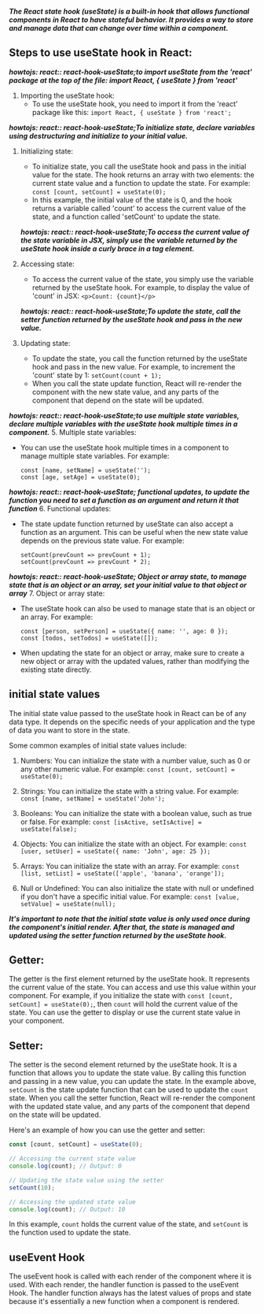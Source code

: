 <!-- src: Sider AI prompt: "explain react state hook in depth", "what are values to pass to the initial state of react state hook?" and react dev: https://react.dev/reference/react/useState 

DM: looks good! Good you did lots of howtos and practiced using AI in your learning process.(ok)

-->

***The React state hook (useState) is a built-in hook that allows functional components in React to have stateful behavior. It provides a way to store and manage data that can change over time within a component.***

## Steps to use useState hook in React:

***howtojs: react:: react-hook-useState;to import useState from the 'react' package at the top of the file: import React, { useState } from 'react'***
1. Importing the useState hook:
   - To use the useState hook, you need to import it from the 'react' package like this: `import React, { useState } from 'react';`

***howtojs: react:: react-hook-useState;To initialize state, declare variables using destructuring and initialize to your initial value.***
1. Initializing state:
   
   - To initialize state, you call the useState hook and pass in the initial value for the state. The hook returns an array with two elements: the current state value and a function to update the state. For example: `const [count, setCount] = useState(0);`
   - In this example, the initial value of the state is 0, and the hook returns a variable called 'count' to access the current value of the state, and a function called 'setCount' to update the state.

   ***howtojs: react:: react-hook-useState;To access the current value of the state variable in JSX, simply use the variable returned by the useState hook inside a curly brace in a tag element.***
2. Accessing state:
   - To access the current value of the state, you simply use the variable returned by the useState hook. For example, to display the value of 'count' in JSX: `<p>Count: {count}</p>`

   ***howtojs: react:: react-hook-useState;To update the state, call the setter function returned by the useState hook and pass in the new value.***
3. Updating state:
   - To update the state, you call the function returned by the useState hook and pass in the new value. For example, to increment the 'count' state by 1: `setCount(count + 1);`
   - When you call the state update function, React will re-render the component with the new state value, and any parts of the component that depend on the state will be updated.

 ***howtojs: react:: react-hook-useState;to use multiple state variables, declare multiple variables with the useState hook multiple times in a component.***
5. Multiple state variables:
   - You can use the useState hook multiple times in a component to manage multiple state variables. For example: 
     ```
     const [name, setName] = useState('');
     const [age, setAge] = useState(0);
     ```
***howtojs: react:: react-hook-useState; functional updates, to update the function you need to set a function as an argument and return it that function***
6. Functional updates:
   - The state update function returned by useState can also accept a function as an argument. This can be useful when the new state value depends on the previous state value. For example:
     ```
     setCount(prevCount => prevCount + 1);
     setCount(prevCount => prevCount * 2);
     ```
***howtojs: react:: react-hook-useState; Object or array state, to manage state that is an object or an array, set your initial value to that object or array***
7. Object or array state:
   - The useState hook can also be used to manage state that is an object or an array. For example:
     ```
     const [person, setPerson] = useState({ name: '', age: 0 });
     const [todos, setTodos] = useState([]);
     ```
   - When updating the state for an object or array, make sure to create a new object or array with the updated values, rather than modifying the existing state directly.

## initial state values
The initial state value passed to the useState hook in React can be of any data type. It depends on the specific needs of your application and the type of data you want to store in the state. 

Some common examples of initial state values include:

1. Numbers: You can initialize the state with a number value, such as 0 or any other numeric value. For example: `const [count, setCount] = useState(0);`

2. Strings: You can initialize the state with a string value. For example: `const [name, setName] = useState('John');`

3. Booleans: You can initialize the state with a boolean value, such as true or false. For example: `const [isActive, setIsActive] = useState(false);`

4. Objects: You can initialize the state with an object. For example: `const [user, setUser] = useState({ name: 'John', age: 25 });`

5. Arrays: You can initialize the state with an array. For example: `const [list, setList] = useState(['apple', 'banana', 'orange']);`

6. Null or Undefined: You can also initialize the state with null or undefined if you don't have a specific initial value. For example: `const [value, setValue] = useState(null);`

***It's important to note that the initial state value is only used once during the component's initial render. After that, the state is managed and updated using the setter function returned by the useState hook.***

## Getter: 
The getter is the first element returned by the useState hook. It represents the current value of the state. You can access and use this value within your component. For example, if you initialize the state with `const [count, setCount] = useState(0);`, then `count` will hold the current value of the state. You can use the getter to display or use the current state value in your component.

## Setter: 
The setter is the second element returned by the useState hook. It is a function that allows you to update the state value. By calling this function and passing in a new value, you can update the state. In the example above, `setCount` is the state update function that can be used to update the `count` state. When you call the setter function, React will re-render the component with the updated state value, and any parts of the component that depend on the state will be updated.

Here's an example of how you can use the getter and setter:

```js
const [count, setCount] = useState(0);

// Accessing the current state value
console.log(count); // Output: 0

// Updating the state value using the setter
setCount(10);

// Accessing the updated state value
console.log(count); // Output: 10
```

In this example, `count` holds the current value of the state, and `setCount` is the function used to update the state.

## useEvent Hook
The useEvent hook is called with each render of the component where it is used. With each render, the handler function is passed to the useEvent Hook. The handler function always has the latest values of props and state because it's essentially a new function when a component is rendered.

